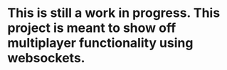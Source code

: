 # This is still a work in progress. This project is meant to show off multiplayer functionality using websockets.
